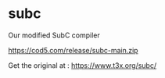 # subc

Our modified SubC compiler

https://cod5.com/release/subc-main.zip

Get the original at : https://www.t3x.org/subc/
